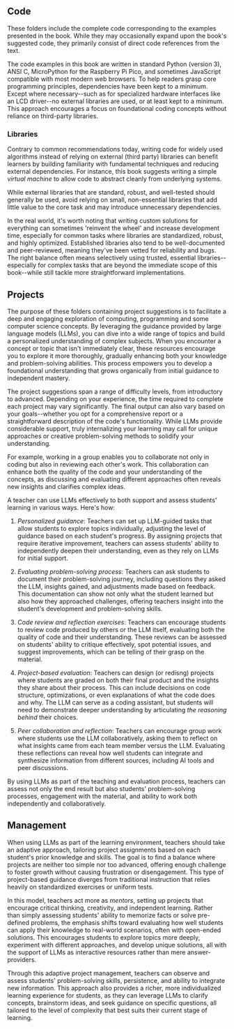 ## Code

These folders include the complete code corresponding to the examples presented in the book.
While they may occasionally expand upon the book's suggested code, they primarily consist of
direct code references from the text.

The code examples in this book are written in standard Python (version 3), ANSI C, MicroPython
for the Raspberry Pi Pico, and sometimes JavaScript compatible with most modern web browsers.
To help readers grasp core programming principles, dependencies have been kept to a minimum.
Except where necessary--such as for specialized hardware interfaces like an LCD driver--no
external libraries are used, or at least kept to a minimum. This approach encourages a focus
on foundational coding concepts without reliance on third-party libraries.


### Libraries

Contrary to common recommendations today, writing code for widely used algorithms instead
of relying on external (third party) libraries can benefit learners by building familiarity
with fundamental techniques and reducing external dependencies. For instance, this book
suggests writing a simple *virtual machine* to allow code to abstract cleanly from underlying
systems.

While external libraries that are standard, robust, and well-tested should generally be used,
avoid relying on small, non-essential libraries that add little value to the core task and
may introduce unnecessary dependencies.

In the real world, it's worth noting that writing custom solutions for everything can
sometimes 'reinvent the wheel' and increase development time, especially for common tasks
where libraries are standardized, robust, and highly optimized. Established libraries also
tend to be well-documented and peer-reviewed, meaning they've been vetted for reliability
and bugs. The right balance often means selectively using trusted, essential
libraries--especially for complex tasks that are beyond the immediate scope of this
book--while still tackle more straightforward implementations.


## Projects

The purpose of these folders containing project suggestions is to facilitate a deep
and engaging exploration of computing, programming and some computer science concepts.
By leveraging the guidance provided by large language models (LLMs), you can dive
into a wide range of topics and build a personalized understanding of complex subjects.
When you encounter a concept or topic that isn't immediately clear, these resources
encourage you to explore it more thoroughly, gradually enhancing both your knowledge
and problem-solving abilities. This process empowers you to develop a foundational
understanding that grows organically from initial guidance to independent mastery.

The project suggestions span a range of difficulty levels, from introductory to
advanced. Depending on your experience, the time required to complete each project
may vary significantly. The final output can also vary based on your goals--whether
you opt for a comprehensive report or a straightforward description of the code's
functionality. While LLMs provide considerable support, truly internalizing your
learning may call for unique approaches or creative problem-solving methods to
solidify your understanding.

For example, working in a group enables you to collaborate not only in coding but
also in reviewing each other's work. This collaboration can enhance both the quality
of the code and your understanding of the concepts, as discussing and evaluating
different approaches often reveals new insights and clarifies complex ideas.

A teacher can use LLMs effectively to both support and assess students' learning
in various ways. Here's how:

1. *Personalized guidance*: Teachers can set up LLM-guided tasks that allow students
   to explore topics individually, adjusting the level of guidance based on each
   student's progress. By assigning projects that require iterative improvement,
   teachers can assess students' ability to independently deepen their understanding,
   even as they rely on LLMs for initial support.

2. *Evaluating problem-solving process*: Teachers can ask students to document
   their problem-solving journey, including questions they asked the LLM,
   insights gained, and adjustments made based on feedback. This documentation
   can show not only what the student learned but also how they approached challenges,
   offering teachers insight into the student's development and problem-solving skills.

3. *Code review and reflection exercises*: Teachers can encourage students to review
   code produced by others or the LLM itself, evaluating both the quality of code
   and their understanding. These reviews can be assessed on students' ability to
   critique effectively, spot potential issues, and suggest improvements, which can
   be telling of their grasp on the material.

4. *Project-based evaluation*: Teachers can design (or redisng) projects where students
   are graded on both their final product and the insights they share about their
   process. This can include decisions on code structure, optimizations, or even
   explanations of what the code does and why. The LLM can serve as a coding assistant,
   but students will need to demonstrate deeper understanding by articulating
   *the reasoning behind* their choices.

5. *Peer collaboration and reflection*: Teachers can encourage group work where students
   use the LLM collaboratively, asking them to reflect on what insights came from each
   team member versus the LLM. Evaluating these reflections can reveal how well students
   can integrate and synthesize information from different sources, including AI tools
   and peer discussions.


By using LLMs as part of the teaching and evaluation process, teachers can assess not
only the end result but also students' problem-solving processes, engagement with the
material, and ability to work both independently and collaboratively.


## Management

When using LLMs as part of the learning environment, teachers should take an adaptive approach,
tailoring project assignments based on each student's prior knowledge and skills. The goal is to find
a balance where projects are neither too simple nor too advanced, offering enough challenge to foster
growth without causing frustration or disengagement. This type of project-based guidance diverges
from traditional instruction that relies heavily on standardized exercises or uniform tests.

In this model, teachers act more as *mentors*, setting up projects that encourage critical thinking,
creativity, and independent learning. Rather than simply assessing students' ability to memorize facts
or solve pre-defined problems, the emphasis shifts toward evaluating how well students can apply
their knowledge to real-world scenarios, often with open-ended solutions. This encourages students
to explore topics more deeply, experiment with different approaches, and develop unique solutions,
all with the support of LLMs as interactive resources rather than mere answer-providers.

Through this adaptive project management, teachers can observe and assess students' problem-solving
skills, persistence, and ability to integrate new information. This approach also provides a richer, more
individualized learning experience for students, as they can leverage LLMs to clarify concepts, brainstorm
ideas, and seek guidance on specific questions, all tailored to the level of complexity that best suits
their current stage of learning.
